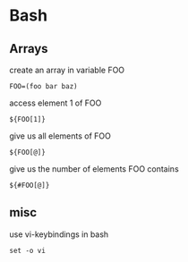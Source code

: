 # Bash
## Arrays
create an array in variable FOO
```
FOO=(foo bar baz)
```
access element 1 of FOO
```
${FOO[1]}
```
give us all elements of FOO
```
${FOO[@]}
```
give us the number of elements FOO contains
```
${#FOO[@]}
```

## misc
use vi-keybindings in bash
```
set -o vi
```

